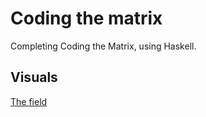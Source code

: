 # Coding the matrix

Completing Coding the Matrix, using Haskell.

## Visuals

[The field](./src/TheField/README.md)

